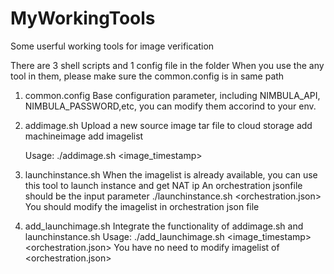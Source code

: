 # MyWorkingTools
Some userful working tools for image verification

There are 3 shell scripts and 1 config file in the folder
When you use the any tool in them, please make sure the common.config is in same path

1. common.config
   Base configuration parameter, including NIMBULA_API, NIMBULA_PASSWORD,etc, you can
   modify them accorind to your env.

2. addimage.sh
   Upload a new source image tar file to cloud storage
   add machineimage
   add imagelist

   Usage: ./addimage.sh <image_timestamp>

3. launchinstance.sh
   When the imagelist is already available, you can use this tool to launch instance and get NAT ip
   An orchestration jsonfile should be the input parameter
   ./launchinstance.sh <orchestration.json>
   You should modify the imagelist in orchestration json file

3. add_launchimage.sh
   Integrate the functionality of addimage.sh and launchinstance.sh
   Usage: ./add_launchimage.sh <image_timestamp> <orchestration.json>
   You have no need to modify imagelist of <orchestration.json>

